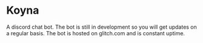 # Koyna
A discord chat bot.
The bot is still in development so you will get updates on a regular basis. The bot is hosted on glitch.com and is constant uptime.
